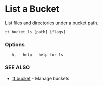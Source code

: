# List a Bucket

List files and directories under a bucket path.

```
tt bucket ls [path] [flags]
```

### Options

```
  -h, --help   help for ls
```

### SEE ALSO

* [tt bucket](tt_buckets.md)	 - Manage buckets

